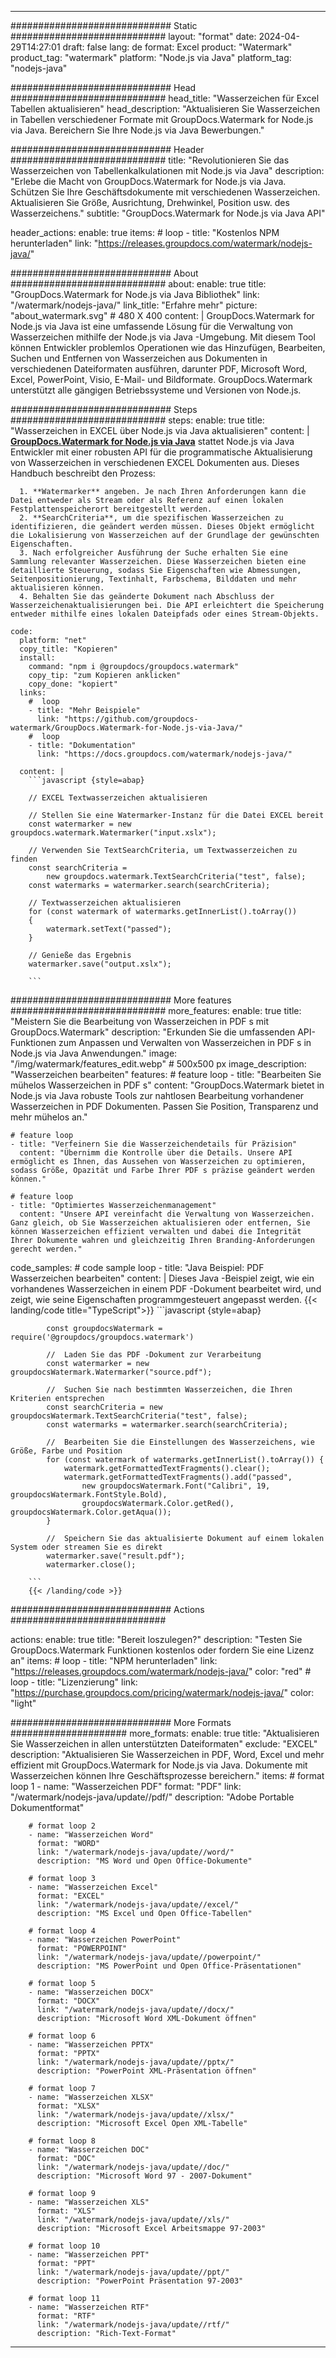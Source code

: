
---
############################# Static ############################
layout: "format"
date:  2024-04-29T14:27:01
draft: false
lang: de
format: Excel
product: "Watermark"
product_tag: "watermark"
platform: "Node.js via Java"
platform_tag: "nodejs-java"

############################# Head ############################
head_title: "Wasserzeichen für Excel Tabellen aktualisieren"
head_description: "Aktualisieren Sie Wasserzeichen in Tabellen verschiedener Formate mit GroupDocs.Watermark for Node.js via Java. Bereichern Sie Ihre Node.js via Java Bewerbungen."

############################# Header ############################
title: "Revolutionieren Sie das Wasserzeichen von Tabellenkalkulationen mit Node.js via Java" 
description: "Erlebe die Macht von GroupDocs.Watermark for Node.js via Java. Schützen Sie Ihre Geschäftsdokumente mit verschiedenen Wasserzeichen. Aktualisieren Sie Größe, Ausrichtung, Drehwinkel, Position usw. des Wasserzeichens."
subtitle: "GroupDocs.Watermark for Node.js via Java API" 

header_actions:
  enable: true
  items:
    #  loop
    - title: "Kostenlos NPM herunterladen"
      link: "https://releases.groupdocs.com/watermark/nodejs-java/"
      
############################# About ############################
about:
    enable: true
    title: "GroupDocs.Watermark for Node.js via Java Bibliothek"
    link: "/watermark/nodejs-java/"
    link_title: "Erfahre mehr"
    picture: "about_watermark.svg" # 480 X 400
    content: |
       GroupDocs.Watermark for Node.js via Java ist eine umfassende Lösung für die Verwaltung von Wasserzeichen mithilfe der Node.js via Java -Umgebung. Mit diesem Tool können Entwickler problemlos Operationen wie das Hinzufügen, Bearbeiten, Suchen und Entfernen von Wasserzeichen aus Dokumenten in verschiedenen Dateiformaten ausführen, darunter PDF, Microsoft Word, Excel, PowerPoint, Visio, E-Mail- und Bildformate. GroupDocs.Watermark unterstützt alle gängigen Betriebssysteme und Versionen von Node.js.

############################# Steps ############################
steps:
    enable: true
    title: "Wasserzeichen in EXCEL über Node.js via Java aktualisieren"
    content: |
      **[GroupDocs.Watermark for Node.js via Java](https://products.groupdocs.com/watermark/nodejs-java/)** stattet Node.js via Java Entwickler mit einer robusten API für die programmatische Aktualisierung von Wasserzeichen in verschiedenen EXCEL Dokumenten aus. Dieses Handbuch beschreibt den Prozess:
      
      1. **Watermarker** angeben. Je nach Ihren Anforderungen kann die Datei entweder als Stream oder als Referenz auf einen lokalen Festplattenspeicherort bereitgestellt werden.
      2. **SearchCriteria**, um die spezifischen Wasserzeichen zu identifizieren, die geändert werden müssen. Dieses Objekt ermöglicht die Lokalisierung von Wasserzeichen auf der Grundlage der gewünschten Eigenschaften.
      3. Nach erfolgreicher Ausführung der Suche erhalten Sie eine Sammlung relevanter Wasserzeichen. Diese Wasserzeichen bieten eine detaillierte Steuerung, sodass Sie Eigenschaften wie Abmessungen, Seitenpositionierung, Textinhalt, Farbschema, Bilddaten und mehr aktualisieren können.
      4. Behalten Sie das geänderte Dokument nach Abschluss der Wasserzeichenaktualisierungen bei. Die API erleichtert die Speicherung entweder mithilfe eines lokalen Dateipfads oder eines Stream-Objekts.
   
    code:
      platform: "net"
      copy_title: "Kopieren"
      install:
        command: "npm i @groupdocs/groupdocs.watermark"
        copy_tip: "zum Kopieren anklicken"
        copy_done: "kopiert"
      links:
        #  loop
        - title: "Mehr Beispiele"
          link: "https://github.com/groupdocs-watermark/GroupDocs.Watermark-for-Node.js-via-Java/"
        #  loop
        - title: "Dokumentation"
          link: "https://docs.groupdocs.com/watermark/nodejs-java/"
          
      content: |
        ```javascript {style=abap}

        // EXCEL Textwasserzeichen aktualisieren

        // Stellen Sie eine Watermarker-Instanz für die Datei EXCEL bereit
        const watermarker = new groupdocs.watermark.Watermarker("input.xslx");

        // Verwenden Sie TextSearchCriteria, um Textwasserzeichen zu finden
        const searchCriteria = 
            new groupdocs.watermark.TextSearchCriteria("test", false);
        const watermarks = watermarker.search(searchCriteria);
        
        // Textwasserzeichen aktualisieren
        for (const watermark of watermarks.getInnerList().toArray())
        {
            watermark.setText("passed");
        }

        // Genieße das Ergebnis
        watermarker.save("output.xslx");
        
        ```            

############################# More features ############################
more_features:
  enable: true
  title: "Meistern Sie die Bearbeitung von Wasserzeichen in PDF s mit GroupDocs.Watermark"
  description: "Erkunden Sie die umfassenden API-Funktionen zum Anpassen und Verwalten von Wasserzeichen in PDF s in Node.js via Java Anwendungen."
  image: "/img/watermark/features_edit.webp" # 500x500 px
  image_description: "Wasserzeichen bearbeiten"
  features:
    # feature loop
    - title: "Bearbeiten Sie mühelos Wasserzeichen in PDF s"
      content: "GroupDocs.Watermark bietet in Node.js via Java robuste Tools zur nahtlosen Bearbeitung vorhandener Wasserzeichen in PDF Dokumenten. Passen Sie Position, Transparenz und mehr mühelos an."

    # feature loop
    - title: "Verfeinern Sie die Wasserzeichendetails für Präzision"
      content: "Übernimm die Kontrolle über die Details. Unsere API ermöglicht es Ihnen, das Aussehen von Wasserzeichen zu optimieren, sodass Größe, Opazität und Farbe Ihrer PDF s präzise geändert werden können."

    # feature loop
    - title: "Optimiertes Wasserzeichenmanagement"
      content: "Unsere API vereinfacht die Verwaltung von Wasserzeichen. Ganz gleich, ob Sie Wasserzeichen aktualisieren oder entfernen, Sie können Wasserzeichen effizient verwalten und dabei die Integrität Ihrer Dokumente wahren und gleichzeitig Ihren Branding-Anforderungen gerecht werden."
      
  code_samples:
    # code sample loop
    - title: "Java Beispiel: PDF Wasserzeichen bearbeiten"
      content: |
        Dieses Java -Beispiel zeigt, wie ein vorhandenes Wasserzeichen in einem PDF -Dokument bearbeitet wird, und zeigt, wie seine Eigenschaften programmgesteuert angepasst werden.
        {{< landing/code title="TypeScript">}}
        ```javascript {style=abap}
        
            const groupdocsWatermark = require('@groupdocs/groupdocs.watermark')

            //  Laden Sie das PDF -Dokument zur Verarbeitung
            const watermarker = new groupdocsWatermark.Watermarker("source.pdf");

            //  Suchen Sie nach bestimmten Wasserzeichen, die Ihren Kriterien entsprechen
            const searchCriteria = new groupdocsWatermark.TextSearchCriteria("test", false);
            const watermarks = watermarker.search(searchCriteria);
  
            //  Bearbeiten Sie die Einstellungen des Wasserzeichens, wie Größe, Farbe und Position
            for (const watermark of watermarks.getInnerList().toArray()) {
                watermark.getFormattedTextFragments().clear();
                watermark.getFormattedTextFragments().add("passed", 
                    new groupdocsWatermark.Font("Calibri", 19, groupdocsWatermark.FontStyle.Bold), 
                    groupdocsWatermark.Color.getRed(), groupdocsWatermark.Color.getAqua());
            }

            //  Speichern Sie das aktualisierte Dokument auf einem lokalen System oder streamen Sie es direkt
            watermarker.save("result.pdf");
            watermarker.close();

        ```
        {{< /landing/code >}}


############################# Actions ############################

actions:
  enable: true
  title: "Bereit loszulegen?"
  description: "Testen Sie GroupDocs.Watermark Funktionen kostenlos oder fordern Sie eine Lizenz an"
  items:
    #  loop
    - title: "NPM herunterladen"
      link: "https://releases.groupdocs.com/watermark/nodejs-java/"
      color: "red"
        #  loop
    - title: "Lizenzierung"
      link: "https://purchase.groupdocs.com/pricing/watermark/nodejs-java/"
      color: "light"


############################# More Formats #####################
more_formats:
    enable: true
    title: "Aktualisieren Sie Wasserzeichen in allen unterstützten Dateiformaten"
    exclude: "EXCEL"
    description: "Aktualisieren Sie Wasserzeichen in PDF, Word, Excel und mehr effizient mit GroupDocs.Watermark for Node.js via Java. Dokumente mit Wasserzeichen können Ihre Geschäftsprozesse bereichern."
    items: 
        # format loop 1
        - name: "Wasserzeichen PDF"
          format: "PDF"
          link: "/watermark/nodejs-java/update//pdf/"
          description: "Adobe Portable Dokumentformat"

        # format loop 2
        - name: "Wasserzeichen Word"
          format: "WORD"
          link: "/watermark/nodejs-java/update//word/"
          description: "MS Word und Open Office-Dokumente"
          
        # format loop 3
        - name: "Wasserzeichen Excel"
          format: "EXCEL"
          link: "/watermark/nodejs-java/update//excel/"
          description: "MS Excel und Open Office-Tabellen"

        # format loop 4
        - name: "Wasserzeichen PowerPoint"
          format: "POWERPOINT"
          link: "/watermark/nodejs-java/update//powerpoint/"
          description: "MS PowerPoint und Open Office-Präsentationen"

        # format loop 5
        - name: "Wasserzeichen DOCX"
          format: "DOCX"
          link: "/watermark/nodejs-java/update//docx/"
          description: "Microsoft Word XML-Dokument öffnen"
          
        # format loop 6
        - name: "Wasserzeichen PPTX"
          format: "PPTX"
          link: "/watermark/nodejs-java/update//pptx/"
          description: "PowerPoint XML-Präsentation öffnen"
          
        # format loop 7
        - name: "Wasserzeichen XLSX"
          format: "XLSX"
          link: "/watermark/nodejs-java/update//xlsx/"
          description: "Microsoft Excel Open XML-Tabelle"

        # format loop 8
        - name: "Wasserzeichen DOC"
          format: "DOC"
          link: "/watermark/nodejs-java/update//doc/"
          description: "Microsoft Word 97 - 2007-Dokument"

        # format loop 9
        - name: "Wasserzeichen XLS"
          format: "XLS"
          link: "/watermark/nodejs-java/update//xls/"
          description: "Microsoft Excel Arbeitsmappe 97-2003"

        # format loop 10
        - name: "Wasserzeichen PPT"
          format: "PPT"
          link: "/watermark/nodejs-java/update//ppt/"
          description: "PowerPoint Präsentation 97-2003"

        # format loop 11
        - name: "Wasserzeichen RTF"
          format: "RTF"
          link: "/watermark/nodejs-java/update//rtf/"
          description: "Rich-Text-Format"

---